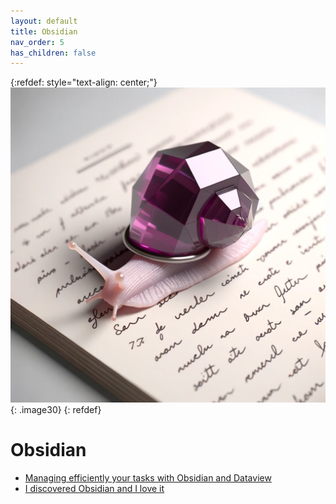 ```yaml
---
layout: default
title: Obsidian
nav_order: 5
has_children: false
---
```

{:refdef: style="text-align: center;"}
  ![Obsidian](../assets/images/ObsidianLazysnail.png){: .image30}
{: refdef}

# Obsidian

- [Managing efficiently your tasks with Obsidian and Dataview](/obsidian/Obsdian-dataview-tasks)
- [I discovered Obsidian and I love it](/obsidian/Obsidian)